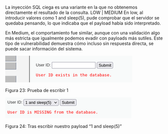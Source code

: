 La inyección SQL ciega es una variante en la que no obtenemos directamente el resultado de la consulta.
LOW | MEDIUM
En low, al introducir valores como 1 and sleep(5), pude comprobar que el servidor se quedaba pensando, lo que indicaba que el payload había sido interpretado.

En Medium, el comportamiento fue similar, aunque con una validación algo más estricta que igualmente podemos evadir con payloads más sutiles. Este tipo de vulnerabilidad demuestra cómo incluso sin respuesta directa, se puede sacar información del sistema.

![Figura 23](./imagenes/image23.png)


Figura 23: Prueba de escribir 1

![Figura 24](./imagenes/image24.png)


Figura 24: Tras escribir nuestro payload “1 and sleep(5)”

